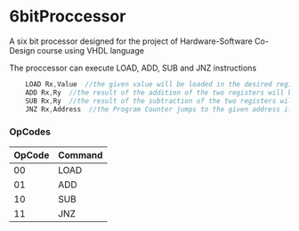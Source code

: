# 6bitProccessor

A six bit processor designed for the project of Hardware-Software Co-Design course using VHDL language

The proccessor can execute LOAD, ADD, SUB and JNZ instructions
```javascript
    LOAD Rx,Value  //the given value will be loaded in the desired register
    ADD Rx,Ry  //the result of the addition of the two registers will be saved in the first register
    SUB Rx,Ry  //the result of the subtraction of the two registers will be saved in the first register
    JNZ Rx,Address  //the Program Counter jumps to the given address if the given register contains anything but 0
```
### OpCodes
OpCode  | Command
------------- | -------------
00  | LOAD
01  | ADD 
10  | SUB
11  | JNZ 
